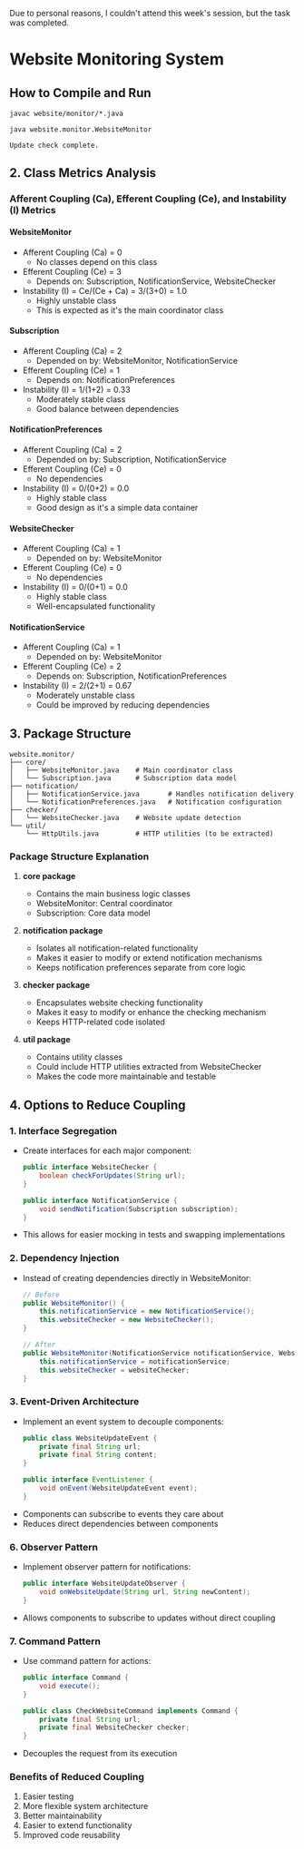  Due to personal reasons, I couldn't attend this week's session, but the task was completed.

# Website Monitoring System

## How to Compile and Run

   ```
   javac website/monitor/*.java
   ```

   ```
   java website.monitor.WebsiteMonitor
   ```

   ```
   Update check complete.
   ```

## 2. Class Metrics Analysis

### Afferent Coupling (Ca), Efferent Coupling (Ce), and Instability (I) Metrics

#### WebsiteMonitor
- Afferent Coupling (Ca) = 0
  - No classes depend on this class
- Efferent Coupling (Ce) = 3
  - Depends on: Subscription, NotificationService, WebsiteChecker
- Instability (I) = Ce/(Ce + Ca) = 3/(3+0) = 1.0
  - Highly unstable class
  - This is expected as it's the main coordinator class

#### Subscription
- Afferent Coupling (Ca) = 2
  - Depended on by: WebsiteMonitor, NotificationService
- Efferent Coupling (Ce) = 1
  - Depends on: NotificationPreferences
- Instability (I) = 1/(1+2) = 0.33
  - Moderately stable class
  - Good balance between dependencies

#### NotificationPreferences
- Afferent Coupling (Ca) = 2
  - Depended on by: Subscription, NotificationService
- Efferent Coupling (Ce) = 0
  - No dependencies
- Instability (I) = 0/(0+2) = 0.0
  - Highly stable class
  - Good design as it's a simple data container

#### WebsiteChecker
- Afferent Coupling (Ca) = 1
  - Depended on by: WebsiteMonitor
- Efferent Coupling (Ce) = 0
  - No dependencies
- Instability (I) = 0/(0+1) = 0.0
  - Highly stable class
  - Well-encapsulated functionality

#### NotificationService
- Afferent Coupling (Ca) = 1
  - Depended on by: WebsiteMonitor
- Efferent Coupling (Ce) = 2
  - Depends on: Subscription, NotificationPreferences
- Instability (I) = 2/(2+1) = 0.67
  - Moderately unstable class
  - Could be improved by reducing dependencies

## 3. Package Structure

```
website.monitor/
├── core/
│   ├── WebsiteMonitor.java    # Main coordinator class
│   └── Subscription.java      # Subscription data model
├── notification/
│   ├── NotificationService.java       # Handles notification delivery
│   └── NotificationPreferences.java   # Notification configuration
├── checker/
│   └── WebsiteChecker.java    # Website update detection
└── util/
    └── HttpUtils.java         # HTTP utilities (to be extracted)
```

### Package Structure Explanation

1. **core package**
   - Contains the main business logic classes
   - WebsiteMonitor: Central coordinator
   - Subscription: Core data model

2. **notification package**
   - Isolates all notification-related functionality
   - Makes it easier to modify or extend notification mechanisms
   - Keeps notification preferences separate from core logic

3. **checker package**
   - Encapsulates website checking functionality
   - Makes it easy to modify or enhance the checking mechanism
   - Keeps HTTP-related code isolated

4. **util package**
   - Contains utility classes
   - Could include HTTP utilities extracted from WebsiteChecker
   - Makes the code more maintainable and testable


## 4. Options to Reduce Coupling

### 1. Interface Segregation
- Create interfaces for each major component:
  ```java
  public interface WebsiteChecker {
      boolean checkForUpdates(String url);
  }
  
  public interface NotificationService {
      void sendNotification(Subscription subscription);
  }
  ```
- This allows for easier mocking in tests and swapping implementations

### 2. Dependency Injection
- Instead of creating dependencies directly in WebsiteMonitor:
  ```java
  // Before
  public WebsiteMonitor() {
      this.notificationService = new NotificationService();
      this.websiteChecker = new WebsiteChecker();
  }
  
  // After
  public WebsiteMonitor(NotificationService notificationService, WebsiteChecker websiteChecker) {
      this.notificationService = notificationService;
      this.websiteChecker = websiteChecker;
  }
  ```

### 3. Event-Driven Architecture
- Implement an event system to decouple components:
  ```java
  public class WebsiteUpdateEvent {
      private final String url;
      private final String content;
  }
  
  public interface EventListener {
      void onEvent(WebsiteUpdateEvent event);
  }
  ```
- Components can subscribe to events they care about
- Reduces direct dependencies between components

### 6. Observer Pattern
- Implement observer pattern for notifications:
  ```java
  public interface WebsiteUpdateObserver {
      void onWebsiteUpdate(String url, String newContent);
  }
  ```
- Allows components to subscribe to updates without direct coupling

### 7. Command Pattern
- Use command pattern for actions:
  ```java
  public interface Command {
      void execute();
  }
  
  public class CheckWebsiteCommand implements Command {
      private final String url;
      private final WebsiteChecker checker;
  }
  ```
- Decouples the request from its execution

### Benefits of Reduced Coupling
1. Easier testing
2. More flexible system architecture
3. Better maintainability
4. Easier to extend functionality
5. Improved code reusability

